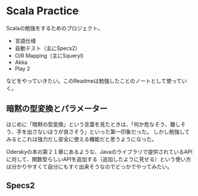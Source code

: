 # Scala Practice

Scalaの勉強をするためのプロジェクト。

* 言語仕様
* 自動テスト（主にSpecs2）
* O/R Mapping（主にSqueryl)
* Akka
* Play 2

などをやっていきたい。このReadmeは勉強したことのノートとして使っていく。

## 暗黙の型変換とパラメーター

はじめに「暗黙の型変換」という言葉を見たときは、「何か危なそう、難しそう、手を出さないほうが良さそう」といった第一印象だった。
しかし勉強してみるとこれは強力だし安全に使える機能だと思うようになった。

Oderskyの本の第２１章にあるような、Javaのライブラリで提供されているAPIに対して、関数型らしいAPIを追加する（追加したように見せる）という使い方は分かりやすくて自分にもすぐ出来そうなのでどっかでやってみたい。

## Specs2
